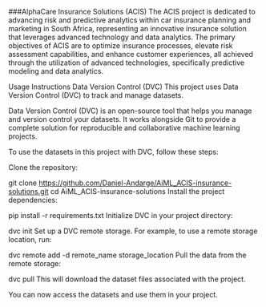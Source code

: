 ###AlphaCare Insurance Solutions (ACIS)
The ACIS project is dedicated to advancing risk and predictive analytics within car insurance planning and marketing in South Africa, representing an innovative insurance solution that leverages advanced technology and data analytics. The primary objectives of ACIS are to optimize insurance processes, elevate risk assessment capabilities, and enhance customer experiences, all achieved through the utilization of advanced technologies, specifically predictive modeling and data analytics.

Usage Instructions
Data Version Control (DVC)
This project uses Data Version Control (DVC) to track and manage datasets.

Data Version Control (DVC) is an open-source tool that helps you manage and version control your datasets. It works alongside Git to provide a complete solution for reproducible and collaborative machine learning projects.

To use the datasets in this project with DVC, follow these steps:

Clone the repository:

git clone https://github.com/Daniel-Andarge/AiML_ACIS-insurance-solutions.git
cd AiML_ACIS-insurance-solutions
Install the project dependencies:

pip install -r requirements.txt
Initialize DVC in your project directory:

dvc init
Set up a DVC remote storage. For example, to use a remote storage location, run:

dvc remote add -d remote_name storage_location
Pull the data from the remote storage:

dvc pull
This will download the dataset files associated with the project.

You can now access the datasets and use them in your project.
